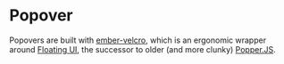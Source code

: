 # Popover

Popovers are built with [ember-velcro][gh-e-velcro], which is an ergonomic wrapper around [Floating UI][docs-floating], the successor to older (and more clunky) [Popper.JS][docs-popper]. 


[gh-e-velcro]: https://github.com/CrowdStrike/ember-velcro
[docs-floating]: https://floating-ui.com/
[docs-popper]: https://popper.js.org/


